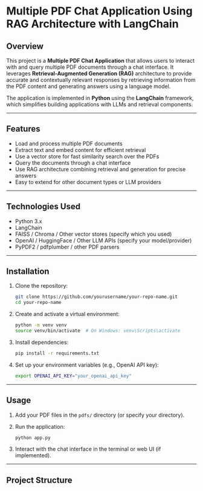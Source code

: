 # Multiple PDF Chat Application Using RAG Architecture with LangChain

## Overview

This project is a **Multiple PDF Chat Application** that allows users to interact with and query multiple PDF documents through a chat interface. It leverages **Retrieval-Augmented Generation (RAG)** architecture to provide accurate and contextually relevant responses by retrieving information from the PDF content and generating answers using a language model.

The application is implemented in **Python** using the **LangChain** framework, which simplifies building applications with LLMs and retrieval components.

---

## Features

- Load and process multiple PDF documents
- Extract text and embed content for efficient retrieval
- Use a vector store for fast similarity search over the PDFs
- Query the documents through a chat interface
- Use RAG architecture combining retrieval and generation for precise answers
- Easy to extend for other document types or LLM providers

---

## Technologies Used

- Python 3.x
- LangChain
- FAISS / Chroma / Other vector stores (specify which you used)
- OpenAI / HuggingFace / Other LLM APIs (specify your model/provider)
- PyPDF2 / pdfplumber / other PDF parsers

---

## Installation

1. Clone the repository:
    ```bash
    git clone https://github.com/yourusername/your-repo-name.git
    cd your-repo-name
    ```

2. Create and activate a virtual environment:
    ```bash
    python -m venv venv
    source venv/bin/activate  # On Windows: venv\Scripts\activate
    ```

3. Install dependencies:
    ```bash
    pip install -r requirements.txt
    ```

4. Set up your environment variables (e.g., OpenAI API key):
    ```bash
    export OPENAI_API_KEY="your_openai_api_key"
    ```

---

## Usage

1. Add your PDF files in the `pdfs/` directory (or specify your directory).

2. Run the application:
    ```bash
    python app.py
    ```

3. Interact with the chat interface in the terminal or web UI (if implemented).

---

## Project Structure

